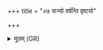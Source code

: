 +++
title = "०७ याभ्यो वर्षन्ति वृष्टयो"

+++
<details><summary>मूलम् (GR)</summary>

याभ्यो वर्षन्ति वृष्टयो  
याभिर् जीवन्त्य् अघ्न्याः ।  
ता मे विषस्य दूषणीः  
सविता व्य् अकाशयत् ॥
</details>